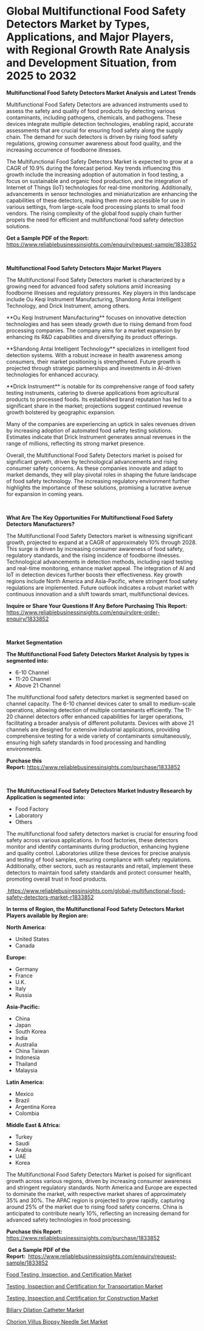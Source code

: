 <p><h1>Global Multifunctional Food Safety Detectors Market by Types, Applications, and Major Players, with Regional Growth Rate Analysis and Development Situation, from 2025 to 2032</h1></p><p><strong>Multifunctional Food Safety Detectors Market Analysis and Latest Trends</strong></p>
<p><p>Multifunctional Food Safety Detectors are advanced instruments used to assess the safety and quality of food products by detecting various contaminants, including pathogens, chemicals, and pathogens. These devices integrate multiple detection technologies, enabling rapid, accurate assessments that are crucial for ensuring food safety along the supply chain. The demand for such detectors is driven by rising food safety regulations, growing consumer awareness about food quality, and the increasing occurrence of foodborne illnesses.</p><p>The Multifunctional Food Safety Detectors Market is expected to grow at a CAGR of 10.9% during the forecast period. Key trends influencing this growth include the increasing adoption of automation in food testing, a focus on sustainable and organic food production, and the integration of Internet of Things (IoT) technologies for real-time monitoring. Additionally, advancements in sensor technologies and miniaturization are enhancing the capabilities of these detectors, making them more accessible for use in various settings, from large-scale food processing plants to small food vendors. The rising complexity of the global food supply chain further propels the need for efficient and multifunctional food safety detection solutions.</p></p>
<p><strong>Get a Sample PDF of the Report:&nbsp;</strong> <a href="https://www.reliablebusinessinsights.com/enquiry/request-sample/1833852?utm_campaign=1873&utm_medium=2&utm_source=Github&utm_content=ia&utm_term=01012025&utm_id=multifunctional-food-safety-detectors">https://www.reliablebusinessinsights.com/enquiry/request-sample/1833852</a></p>
<p>&nbsp;</p>
<p><strong>Multifunctional Food Safety Detectors Major Market Players</strong></p>
<p><p>The Multifunctional Food Safety Detectors market is characterized by a growing need for advanced food safety solutions amid increasing foodborne illnesses and regulatory pressures. Key players in this landscape include Ou Keqi Instrument Manufacturing, Shandong Antai Intelligent Technology, and Drick Instrument, among others.</p><p>**Ou Keqi Instrument Manufacturing** focuses on innovative detection technologies and has seen steady growth due to rising demand from food processing companies. The company aims for a market expansion by enhancing its R&D capabilities and diversifying its product offerings.</p><p>**Shandong Antai Intelligent Technology** specializes in intelligent food detection systems. With a robust increase in health awareness among consumers, their market positioning is strengthened. Future growth is projected through strategic partnerships and investments in AI-driven technologies for enhanced accuracy.</p><p>**Drick Instrument** is notable for its comprehensive range of food safety testing instruments, catering to diverse applications from agricultural products to processed foods. Its established brand reputation has led to a significant share in the market; projections suggest continued revenue growth bolstered by geographic expansion.</p><p>Many of the companies are experiencing an uptick in sales revenues driven by increasing adoption of automated food safety testing solutions. Estimates indicate that Drick Instrument generates annual revenues in the range of millions, reflecting its strong market presence.</p><p>Overall, the Multifunctional Food Safety Detectors market is poised for significant growth, driven by technological advancements and rising consumer safety concerns. As these companies innovate and adapt to market demands, they will play pivotal roles in shaping the future landscape of food safety technology. The increasing regulatory environment further highlights the importance of these solutions, promising a lucrative avenue for expansion in coming years.</p></p>
<p>&nbsp;</p>
<p><strong>What Are The Key Opportunities For Multifunctional Food Safety Detectors Manufacturers?</strong></p>
<p><p>The Multifunctional Food Safety Detectors market is witnessing significant growth, projected to expand at a CAGR of approximately 10% through 2028. This surge is driven by increasing consumer awareness of food safety, regulatory standards, and the rising incidence of foodborne illnesses. Technological advancements in detection methods, including rapid testing and real-time monitoring, enhance market appeal. The integration of AI and IoT in detection devices further boosts their effectiveness. Key growth regions include North America and Asia-Pacific, where stringent food safety regulations are implemented. Future outlook indicates a robust market with continuous innovation and a shift towards smart, multifunctional devices.</p></p>
<p><strong>Inquire or Share Your Questions If Any Before Purchasing This Report:</strong> <a href="https://www.reliablebusinessinsights.com/enquiry/pre-order-enquiry/1833852?utm_campaign=1873&utm_medium=2&utm_source=Github&utm_content=ia&utm_term=01012025&utm_id=multifunctional-food-safety-detectors">https://www.reliablebusinessinsights.com/enquiry/pre-order-enquiry/1833852</a></p>
<p>&nbsp;</p>
<p><strong>Market Segmentation</strong></p>
<p><strong>The Multifunctional Food Safety Detectors Market Analysis by types is segmented into:</strong></p>
<p><ul><li>6-10 Channel</li><li>11-20 Channel</li><li>Above 21 Channel</li></ul></p>
<p><p>The multifunctional food safety detectors market is segmented based on channel capacity. The 6-10 channel devices cater to small to medium-scale operations, allowing detection of multiple contaminants efficiently. The 11-20 channel detectors offer enhanced capabilities for larger operations, facilitating a broader analysis of different pollutants. Devices with above 21 channels are designed for extensive industrial applications, providing comprehensive testing for a wide variety of contaminants simultaneously, ensuring high safety standards in food processing and handling environments.</p></p>
<p><strong>Purchase this Report:&nbsp;</strong><a href="https://www.reliablebusinessinsights.com/purchase/1833852?utm_campaign=1873&utm_medium=2&utm_source=Github&utm_content=ia&utm_term=01012025&utm_id=multifunctional-food-safety-detectors">https://www.reliablebusinessinsights.com/purchase/1833852</a></p>
<p>&nbsp;</p>
<p><strong>The Multifunctional Food Safety Detectors Market Industry Research by Application is segmented into:</strong></p>
<p><ul><li>Food Factory</li><li>Laboratory</li><li>Others</li></ul></p>
<p><p>The multifunctional food safety detectors market is crucial for ensuring food safety across various applications. In food factories, these detectors monitor and identify contaminants during production, enhancing hygiene and quality control. Laboratories utilize these devices for precise analysis and testing of food samples, ensuring compliance with safety regulations. Additionally, other sectors, such as restaurants and retail, implement these detectors to maintain food safety standards and protect consumer health, promoting overall trust in food products.</p></p>
<p><a href="https://www.reliablebusinessinsights.com/global-multifunctional-food-safety-detectors-market-r1833852?utm_campaign=1873&utm_medium=2&utm_source=Github&utm_content=ia&utm_term=01012025&utm_id=multifunctional-food-safety-detectors">&nbsp;https://www.reliablebusinessinsights.com/global-multifunctional-food-safety-detectors-market-r1833852</a></p>
<p><strong>In terms of Region, the Multifunctional Food Safety Detectors Market Players available by Region are:</strong></p>
<p>
    <p> <strong> North America: </strong>
        <ul>
            <li>United States</li>
            <li>Canada</li>
        </ul>
        </p> 
    <p> <strong> Europe: </strong>
        <ul>
            <li>Germany</li>
            <li>France</li>
            <li>U.K.</li>
            <li>Italy</li>
            <li>Russia</li>
        </ul>
        </p> 
    <p> <strong> Asia-Pacific: </strong>
        <ul>
            <li>China</li>
            <li>Japan</li>
            <li>South Korea</li>
            <li>India</li>
            <li>Australia</li>
            <li>China Taiwan</li>
            <li>Indonesia</li>
            <li>Thailand</li>
            <li>Malaysia</li>
        </ul>
        </p> 
    <p> <strong> Latin America: </strong>
        <ul>
            <li>Mexico</li>
            <li>Brazil</li>
            <li>Argentina Korea</li>
            <li>Colombia</li>
        </ul>
        </p> 
    <p> <strong> Middle East & Africa: </strong>
        <ul>
            <li>Turkey</li>
            <li>Saudi</li>
            <li>Arabia</li>
            <li>UAE</li>
            <li>Korea</li>
        </ul>
    </p>
    </p>
<p><p>The Multifunctional Food Safety Detectors Market is poised for significant growth across various regions, driven by increasing consumer awareness and stringent regulatory standards. North America and Europe are expected to dominate the market, with respective market shares of approximately 35% and 30%. The APAC region is projected to grow rapidly, capturing around 25% of the market due to rising food safety concerns. China is anticipated to contribute nearly 10%, reflecting an increasing demand for advanced safety technologies in food processing.</p></p>
<p><strong>Purchase this Report: </strong><a href="https://www.reliablebusinessinsights.com/purchase/1833852?utm_campaign=1873&utm_medium=2&utm_source=Github&utm_content=ia&utm_term=01012025&utm_id=multifunctional-food-safety-detectors">https://www.reliablebusinessinsights.com/purchase/1833852</a></p>
<p>&nbsp;<strong>Get a Sample PDF of the Report:&nbsp;&nbsp;</strong><a href="https://www.reliablebusinessinsights.com/enquiry/request-sample/1833852?utm_campaign=1873&utm_medium=2&utm_source=Github&utm_content=ia&utm_term=01012025&utm_id=multifunctional-food-safety-detectors">https://www.reliablebusinessinsights.com/enquiry/request-sample/1833852</a></p>
<p><strong></strong></p>
<p><p><a href="https://www.linkedin.com/pulse/evaluating-current-future-growth-potential-food-testing-inspection-zcguc?utm_campaign=1873&utm_medium=2&utm_source=Github&utm_content=ia&utm_term=01012025&utm_id=multifunctional-food-safety-detectors">Food Testing, Inspection, and Certification Market</a></p><p><a href="https://www.linkedin.com/pulse/testing-inspection-certification-transportation-market-report-vjexc?utm_campaign=1873&utm_medium=2&utm_source=Github&utm_content=ia&utm_term=01012025&utm_id=multifunctional-food-safety-detectors">Testing, Inspection and Certification for Transportation Market</a></p><p><a href="https://www.linkedin.com/pulse/testing-inspection-certification-construction-market-overview-yco7f?utm_campaign=1873&utm_medium=2&utm_source=Github&utm_content=ia&utm_term=01012025&utm_id=multifunctional-food-safety-detectors">Testing, Inspection and Certification for Construction Market</a></p><p><a href="https://github.com/stillsfloria19981/Market-Research-Report-List-1/blob/main/biliary-dilation-catheter-market.md?utm_campaign=1873&utm_medium=2&utm_source=Github&utm_content=ia&utm_term=01012025&utm_id=multifunctional-food-safety-detectors">Biliary Dilation Catheter Market</a></p><p><a href="https://github.com/triattwood9919/Market-Research-Report-List-1/blob/main/chorion-villus-biopsy-needle-set-market.md?utm_campaign=1873&utm_medium=2&utm_source=Github&utm_content=ia&utm_term=01012025&utm_id=multifunctional-food-safety-detectors">Chorion Villus Biopsy Needle Set Market</a></p></p>